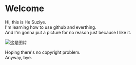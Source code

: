 # Welcome 
Hi, this is He Suziye.  
I'm learning how to use github and everthing.  
And I'm gonna put a picture for no reason just because I like it.

![这是图片](/hszy/Pictures/WechatIMG1.jpeg "Lawson")

Hoping there's no copyright problem.  
Anyway, bye.  